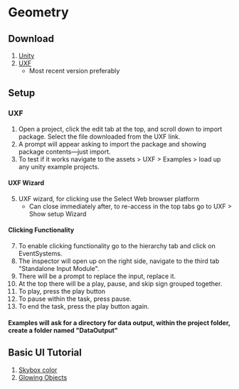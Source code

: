 # Geometry

## Download
1. [Unity](https://unity.com/pricing#plans-student-and-hobbyist)
2. [UXF](https://github.com/immersivecognition/unity-experiment-framework/releases)
    - Most recent version preferably

## Setup 
### UXF 
1. Open a project, click the edit tab at the top, and scroll down to import package. Select the file downloaded from the UXF link.
2. A prompt will appear asking to import the package and showing package contents—just import.
3. To test if it works navigate to the assets > UXF > Examples > load up any unity example projects.
#### UXF Wizard
5. UXF wizard, for clicking use the Select Web browser platform
    - Can close immediately after, to re-access in the top tabs go to UXF > Show setup Wizard 
#### Clicking Functionality        
7. To enable clicking functionality go to the hierarchy tab and click on EventSystems.
8. The inspector will open up on the right side, navigate to the third tab "Standalone Input Module".
10. There will be a prompt to replace the input, replace it.
11. At the top there will be a play, pause, and skip sign grouped together.
12. To play, press the play button
13. To pause within the task, press pause.
14. To end the task, press the play button again.
    
#### Examples will ask for a directory for data output, within the project folder, create a folder named "DataOutput" 
    
## Basic UI Tutorial
1. [Skybox color](https://discussions.unity.com/t/unity-5-how-to-change-skybox-color/134411)
2. [Glowing Objects](https://sharpcoderblog.com/blog/unity-3d-glowing-object-tutorial)
